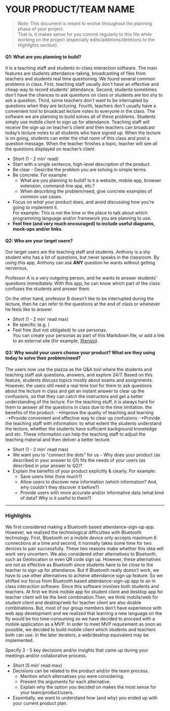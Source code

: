 # YOUR PRODUCT/TEAM NAME

 > _Note:_ This document is meant to evolve throughout the planning phase of your project.    
 > That is, it makes sense for you commit regularly to this file while working on the project (especially edits/additions/deletions to the _Highlights_ section).

#### Q1: What are you planning to build?

It is a teaching staff and students in-class interaction software. The main features are students attendance-taking, broadcasting of files from teachers and students real time questioning. We found several common problems in class. First, teaching staff usually don't have an effective and cheap way to record students' attendance. Second, students sometimes don't have the chances to ask questions on class or students are too shy to ask a question. Third, some teachers don't want to be interrupted by questions when they are lecturing. Fourth, teachers don't usually have a convenient tool to broadcast lecture notes to everyone in the class. The software we are planning to build solves all of these problems. Students simply use mobile client to sign up for attendance. Teaching staff will receive the sign up on teacher’s client and then teachers can broadcast today’s lecture notes to all students who have signed up. When the lecture is on going, students can enter the chat room of this class and post a question message. When the teacher finishes a topic, teacher will see all the questions displayed on teacher’s client. 
 * Short (1 - 2 min' read)
 * Start with a single sentence, high-level description of the product.
 * Be clear - Describe the problem you are solving in simple terms.
 * Be concrete. For example:
    * What are you planning to build? Is it a website, mobile app,
   browser extension, command-line app, etc.?      
    * When describing the problem/need, give concrete examples of common use cases.
 * Focus on *what* your product does, and avoid discussing *how* you're going to implement it.      
   For example: This is not the time or the place to talk about which programming language and/or framework you are planning to use.
 * **Feel free (and very much encouraged) to include useful diagrams, mock-ups and/or links**.


#### Q2: Who are your target users?

Our target users are the teaching staff and students. 
Anthony is a shy student who has a lot of questions, but never speaks in the classroom. By using this app, Anthony can ask **ANY** question he wants without getting nerverous.

Professor A is a very outgoing person, and he wants to answer students' questions immediately. With this app, he can know which part of the class confuses the students and answer them.

On the other hand, professor B doesn't like to be interrupted during the lecture, then he can refer to the questions at the end of class or whenever he feels like to answer.

 * Short (1 - 2 min' read max)
 * Be specific (e.g. )
 * Feel free (but not obligated) to use personas.        
   You can create your personas as part of this Markdown file, or add a link to an external site (for example, [Xtensio](https://xtensio.com/user-persona/)).

#### Q3: Why would your users choose your product? What are they using today to solve their problem/need?

The users now use the piazza as the Q&A tool where the students and teaching staff ask questions, answers, and explore 24/7.  Based on this feature, students discuss topics mostly about exams and assignments. However, the users still need a real time tool for them to ask questions about the lecture in class and get an instant answer to clear up the confusions, so that they can catch the instructors and get a better understanding of the lecture. For the teaching stuff, it is always hard for them to answer all the questions in class due to the time limitation. 
the benefits of the product:
⋅⋅*Improve the quality of teaching and learning
⋅⋅*Provide convenient and effective way to clear up confusions
⋅⋅*Provide the teaching staff with information: to what extent the students understand the lecture, whether the students have sufficient background knowledge and etc. These information can help the teaching staff to adjust the teaching material and then deliver a better lecture.

 * Short (1 - 2 min' read max)
 * We want you to "connect the dots" for us - Why does your product (as described in your answer to Q1) fits the needs of your users (as described in your answer to Q2)?
 * Explain the benefits of your product explicitly & clearly. For example:
    * Save users time (how much?)
    * Allow users to discover new information (which information? And, why couldn't they discover it before?)
    * Provide users with more accurate and/or informative data (what kind of data? Why is it useful to them?)


----

### Highlights

We first considered making a Bluetooth based attendance-sign-up app. However, we realized the technological difficulties with Bluetooth technology. First, Bluetooth on a mobile device only accepts maximum 6 connections at a time and second, it normally takes some time for two devices to pair successfully. These two reasons make whether this idea will work very uncertern. We also considered other alternatives to Bluetooth, such as Geolocation or even QR code sign up. However, these alternatives are not as effective as Bluetooth since students have to be close to the teacher to sign up for attendance. But if Bluetooth really doesn’t work, we have to use other alternatives to achieve attendance sign up feature. So we shifted our focus from Bluetooth based attendance-sign-up app to an in class interaction software. 
Since this software involves both students and teachers. At first we think mobile app for student client and desktop app for teacher client will be the best combination.Then, we think mobile/web for student client and desktop/web for teacher client are also doable combinations. But, most of our group members don’t have experience with web app development and we realized that learning a new language on the fly would be too time-consuming so we have decided to proceed with a mobile application as a MVP. In order to meet MVP requirement as soon as possible, we decided to build mobile client which students and teachers both can use. In the later iterators, a web/desktop equivalent may be implemented.


Specify 3 - 5 key decisions and/or insights that came up during your meetings
and/or collaborative process.

 * Short (5 min' read max)
 * Decisions can be related to the product and/or the team process.
    * Mention which alternatives you were considering.
    * Present the arguments for each alternative.
    * Explain why the option you decided on makes the most sense for your team/product/users.
 * Essentially, we want to understand how (and why) you ended up with your current product plan.
